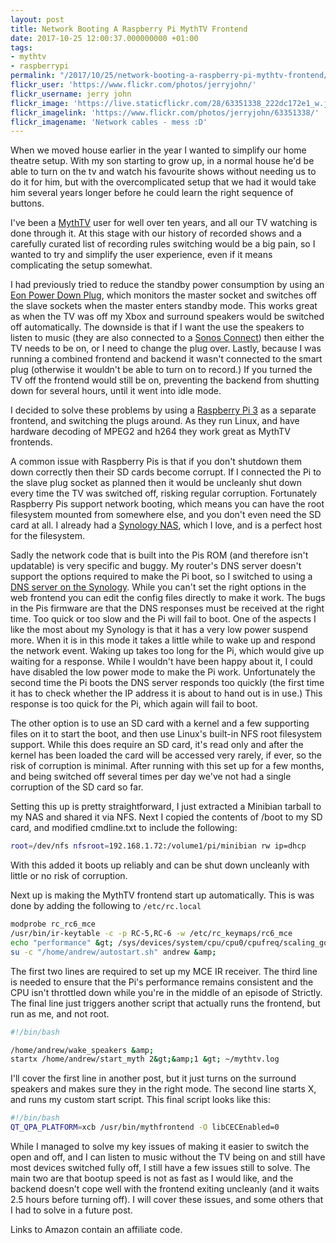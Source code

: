 ```yaml
---
layout: post
title: Network Booting A Raspberry Pi MythTV Frontend
date: 2017-10-25 12:00:37.000000000 +01:00
tags:
- mythtv
- raspberrypi
permalink: "/2017/10/25/network-booting-a-raspberry-pi-mythtv-frontend/"
flickr_user: 'https://www.flickr.com/photos/jerryjohn/'
flickr_username: jerry john
flickr_image: 'https://live.staticflickr.com/28/63351338_222dc172e1_w.jpg'
flickr_imagelink: 'https://www.flickr.com/photos/jerryjohn/63351338/'
flickr_imagename: 'Network cables - mess :D'
---
```

When we moved house earlier in the year I wanted to simplify our home theatre setup. With my son starting to
grow up, in a normal house he'd be able to turn on the tv and watch his favourite shows without needing us to
do it for him, but with the overcomplicated setup that we had it would take him several years longer before he
could learn the right sequence of buttons.

I've been a [MythTV](http://www.mythtv.org) user for well over ten years, and all our TV watching
is done through it. At this stage with our history of recorded shows and a carefully curated list of recording
rules switching would be a big pain, so I wanted to try and simplify the user experience, even if it means
complicating the setup somewhat.

I had previously tried to reduce the standby power consumption by using an <a
href="https://www.amazon.co.uk/dp/B00VKU57D4/ref=cm_sw_r_cp_api_ezg7zb995ZDKJ">Eon Power Down Plug</a>, which
monitors the master socket and switches off the slave sockets when the master enters standby mode. This works
great as when the TV was off my Xbox and surround speakers would be switched off automatically. The downside
is that if I want the use the speakers to listen to music (they are also connected to a <a
href="http://amzn.to/2lbf162">Sonos Connect</a>) then either the TV needs to be on, or I need to change the
plug over. Lastly, because I was running a combined frontend and backend it wasn't connected to the smart plug
(otherwise it wouldn't be able to turn on to record.) If you turned the TV off the frontend would still be on,
preventing the backend from shutting down for several hours, until it went into idle mode.

I decided to solve these problems by using a [Raspberry Pi 3](http://amzn.to/2ld3GT8) as a separate
frontend, and switching the plugs around. As they run Linux, and have hardware decoding of MPEG2 and h264 they
work great as MythTV frontends.

A common issue with Raspberry Pis is that if you don't shutdown them down correctly then their SD cards become
corrupt. If I connected the Pi to the slave plug socket as planned then it would be uncleanly shut down every
time the TV was switched off, risking regular corruption. Fortunately Raspberry Pis support network booting,
which means you can have the root filesystem mounted from somewhere else, and you don't even need the SD card
at all. I already had a [Synology NAS](http://www.synology.com), which I love, and is a perfect
host for the filesystem.

Sadly the network code that is built into the Pis ROM (and therefore isn't updatable) is very specific and
buggy. My router's DNS server doesn't support the options required to make the Pi boot, so I switched to using
a [DNS server on the Synology](https://forum.synology.com/enu/viewtopic.php?t=129075). While you
can't set the right options in the web frontend you can edit the config files directly to make it work. The
bugs in the Pis firmware are that the DNS responses must be received at the right time. Too quick or too slow
and the Pi will fail to boot. One of the aspects I like the most about my Synology is that it has a very low
power suspend more. When it is in this mode it takes a little while to wake up and respond the network event.
Waking up takes too long for the Pi, which would give up waiting for a response. While I wouldn't have been
happy about it, I could have disabled the low power mode to make the Pi work. Unfortunately the second time
the Pi boots the DNS server responds too quickly (the first time it has to check whether the IP address it is
about to hand out is in use.) This response is too quick for the Pi, which again will fail to boot.

The other option is to use an SD card with a kernel and a few supporting files on it to start the boot, and
then use Linux's built-in NFS root filesystem support. While this does require an SD card, it's read only and
after the kernel has been loaded the card will be accessed very rarely, if ever, so the risk of corruption is
minimal. After running with this set up for a few months, and being switched off several times per day we've
not had a single corruption of the SD card so far.

Setting this up is pretty straightforward, I just extracted a Minibian tarball to my NAS and shared it via
NFS. Next I copied the contents of /boot to my SD card, and modified cmdline.txt to include the following:

```bash
root=/dev/nfs nfsroot=192.168.1.72:/volume1/pi/minibian rw ip=dhcp
```

With this added it boots up reliably and can be shut down uncleanly with little or no risk of corruption.

Next up is making the MythTV frontend start up automatically. This is was done by adding the following to
`/etc/rc.local`

```bash
modprobe rc_rc6_mce
/usr/bin/ir-keytable -c -p RC-5,RC-6 -w /etc/rc_keymaps/rc6_mce
echo "performance" &gt; /sys/devices/system/cpu/cpu0/cpufreq/scaling_governor
su -c "/home/andrew/autostart.sh" andrew &amp;
```

The first two lines are required to set up my MCE IR receiver. The third line is needed to ensure that the
Pi's performance remains consistent and the CPU isn't throttled down while you're in the middle of an episode
of Strictly. The final line just triggers another script that actually runs the frontend, but run as me, and
not root.

```bash
#!/bin/bash

/home/andrew/wake_speakers &amp;
startx /home/andrew/start_myth 2&gt;&amp;1 &gt; ~/mythtv.log
```

I'll cover the first line in another post, but it just turns on the surround speakers and makes sure they in
the right mode. The second line starts X, and runs my custom start script. This final script looks like this:

```bash
#!/bin/bash
QT_QPA_PLATFORM=xcb /usr/bin/mythfrontend -O libCECEnabled=0
```

While I managed to solve my key issues of making it easier to switch the open and off, and I can listen to
music without the TV being on and still have most devices switched fully off, I still have a few issues still
to solve. The main two are that bootup speed is not as fast as I would like, and the backend doesn't cope well
with the frontend exiting uncleanly (and it waits 2.5 hours before turning off). I will cover these issues,
and some others that I had to solve in a future post.

Links to Amazon contain an affiliate code.
